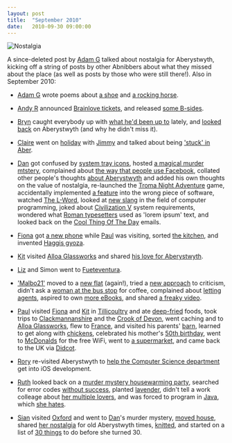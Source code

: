 ```yaml
---
layout: post
title:  "September 2010"
date:   2010-09-30 09:00:00
---
```


![Nostalgia](http://elgingerbread.files.wordpress.com/2010/09/img.jpg?w=500&h=330)

A since-deleted post by [Adam G][adam-g] talked about nostalgia for Aberystwyth, kicking off a string of posts by other Abnibbers about what they missed about the place (as well as posts by those who were still there!). Also in September 2010:

* [Adam G][adam-g] wrote poems about [a shoe](http://adrokspoems.wordpress.com/2010/09/02/lonely-shoe/) and [a rocking horse](http://adrokspoems.wordpress.com/2010/09/21/horsing-around/).

* [Andy R][andy-r] announced [Brainlove tickets](http://paganwandererlu.wordpress.com/2010/09/16/tickets/), and released [some B-sides](http://paganwandererlu.wordpress.com/2010/09/21/a-neuron-poem-soon/).

* [Bryn][bryn] caught everybody up with [what he'd been up to](http://randomlyevil.org.uk/2010/09/14/dal-lan-catching-up/) lately, and [looked back](http://randomlyevil.org.uk/2010/09/17/symud-mlaen-moving-on/) on Aberystwyth (and why he didn't miss it).

* [Claire][claire] went on [holiday](http://nowebsite.co.uk/blog/2010/09/holiday/) with [Jimmy][jimmy] and talked about being ['stuck' in Aber](http://nowebsite.co.uk/blog/2010/09/nostalgias-not-what-it-used-to-be/).

* [Dan][dan] got confused by [system tray icons](http://www.scatmania.org/2010/09/06/system-tray-icons/), hosted [a magical murder mtstery](http://www.scatmania.org/2010/09/07/murder-at-the-magic-college/), complained about [the way that people use Facebook](http://www.scatmania.org/2010/09/10/facebook-annoyance-of-the-day/), collated other people's thoughts [about Aberystwyth](http://www.scatmania.org/2010/09/14/nostalgia-and-the-aber-effect-according-to-other-people/) and added his own thoughts on the value of nostalgia, re-launched the [Troma Night Adventure](http://www.scatmania.org/2010/09/15/troma-night-adventure/) game, accidentally implemented [a feature](http://www.scatmania.org/2010/09/17/right-feature-wrong-project/) into the wrong piece of software, watched [The L-Word](http://www.scatmania.org/2010/09/20/the-l-word/), looked at [new slang](http://www.scatmania.org/2010/09/21/modern-programmers-dictionary/) in the field of computer programming, joked about [Civilization V](http://www.scatmania.org/2010/09/21/civ-5-release-day/) system requirements, wondered what [Roman typesetters](http://www.scatmania.org/2010/09/27/roman-typesetters/) used as 'lorem ipsum' text, and looked back on the [Cool Thing Of The Day](http://www.scatmania.org/2010/09/30/on-this-day-3/) emails.

* [Fiona][fiona] got [a new phone](http://fionafish.livejournal.com/43940.html) while [Paul][paul] was visiting, sorted [the kitchen](http://fionafish.livejournal.com/44142.html), and invented [Haggis gyoza](http://fionafish.livejournal.com/44443.html).

* [Kit][kit] visited [Alloa Glassworks](http://reaperkit.wordpress.com/2010/09/11/alloa-glassworks/) and shared [his love for Aberystwyth](http://reaperkit.wordpress.com/2010/09/13/rainy-windows-and-strokey-adam/).

* [Liz][liz] and Simon went to [Fueteventura](http://norasdollhouse.livejournal.com/108782.html).

* ['Malbo21'][malbo21] moved to a [new flat](http://malbo21.wordpress.com/2010/09/06/new-flat/) (again!), tried a [new approach](http://malbo21.wordpress.com/2010/09/08/new-approach/) to criticism, didn't ask a [woman at the bus stop](http://malbo21.wordpress.com/2010/09/08/bus-stop-ii/) for coffee, complained about [letting agents](http://malbo21.wordpress.com/2010/09/08/it-begins/), aspired to own [more eBooks](http://malbo21.wordpress.com/2010/09/10/ebooks-again/), and shared [a freaky video](http://malbo21.wordpress.com/2010/09/13/the-weirdest-thing-just-happened/).

* [Paul][paul] visited [Fiona][fiona] and [Kit][kit] in [Tillicoultry](http://blog.pacifist.co.uk/2010/09/05/tillicoultry/) and ate [deep-fried](http://blog.pacifist.co.uk/2010/09/06/deep-fried-something/) foods, took trips to [Clackmannanshire](http://blog.pacifist.co.uk/2010/09/08/clackmannanshire/) and the [Crook of Devon](http://blog.pacifist.co.uk/2010/09/09/crook-of-devon/), went caching and to [Alloa Glassworks](http://blog.pacifist.co.uk/2010/09/11/last-days-in-scotland/), flew to [France](http://blog.pacifist.co.uk/2010/09/14/ryanair-and-first-day-in-france/), and visited his parents' [barn](http://blog.pacifist.co.uk/2010/09/16/more-days-in-france/), learned to get along with [chickens](http://blog.pacifist.co.uk/2010/09/17/chickens/), celebrated his mother's [50th birthday](http://blog.pacifist.co.uk/2010/09/21/rochechouart/), went to [McDonalds](http://blog.pacifist.co.uk/2010/09/24/mcdonalds/) for the free WiFi, went to [a supermarket](http://blog.pacifist.co.uk/2010/09/27/cora/), and came back to the UK via [Didcot](http://blog.pacifist.co.uk/2010/09/29/lastrobleme/).

* [Rory][rory] re-visited Aberystwyth to [help the Computer Science department](http://razinaber.livejournal.com/110967.html) get into iOS development.

* [Ruth][ruth] looked back on a [murder mystery housewarming party](http://fleeblewidget.livejournal.com/177630.html), searched for error codes [without success](http://fleeblewidget.livejournal.com/177915.html), planted [lavender](http://fleeblewidget.livejournal.com/178226.html), didn't tell a work colleage about [her multiple lovers](http://fleeblewidget.livejournal.com/178486.html), and was forced to program in [Java](http://fleeblewidget.livejournal.com/177926.html), which [she hates](http://fleeblewidget.livejournal.com/178833.html).

* [Sian][sian] visited [Oxford](http://elgingerbread.wordpress.com/2010/09/01/oxford-blues/) and went to [Dan][dan]'s murder mystery, [moved house](http://elgingerbread.wordpress.com/2010/09/15/my-old-crap/), shared [her nostalgia](http://elgingerbread.wordpress.com/2010/09/16/hiraeth/) for old Aberystwyth times, [knitted](http://elgingerbread.wordpress.com/2010/09/20/ar-y-gweill/), and started on a list of [30 things](http://elgingerbread.wordpress.com/2010/09/22/30-before-30/) to do before she turned 30.


[adam-g]:  http://strokeyadam.livejournal.com/
[adam-w]:  http://www.ad-space.org.uk/
[andy-k]:  http://theguidemark3.livejournal.com/
[andy-r]:  http://selfdoubtgun.wordpress.com/
[beth]:    http://littlegreenbeth.livejournal.com/
[bryn]:    http://randomlyevil.org.uk/
[claire]:  http://nowebsite.co.uk/blog/
[dan]:     http://www.scatmania.org/
[ele]:     http://ele-is-crazy.livejournal.com/
[fiona]:   http://fionafish.wordpress.com/
[hayley]:  http://leelee1983.livejournal.com/
[jen]:     http://scleip.livejournal.com/
[jimmy]:   http://vikingjim.livejournal.com/
[jta]:     http://blog.electricquaker.co.uk/
[kit]:     http://reaperkit.wordpress.com/
[liz]:     http://norasdollhouse.livejournal.com/
[malbo21]: http://malbo21.wordpress.com/
[matt-p]:  http://myzelik.livejournal.com/
[matt-r]:  http://matt-inthe-hat.livejournal.com/
[paul]:    http://blog.pacifist.co.uk/
[penny]:   http://thepennyfaerie.livejournal.com/
[pete]:    http://loonybin345.livejournal.com/
[rory]:    http://razinaber.livejournal.com/
[ruth]:    http://fleeblewidget.co.uk/
[sarah]:   http://starlight-sarah.livejournal.com/
[sian]:    http://elgingerbread.wordpress.com/
